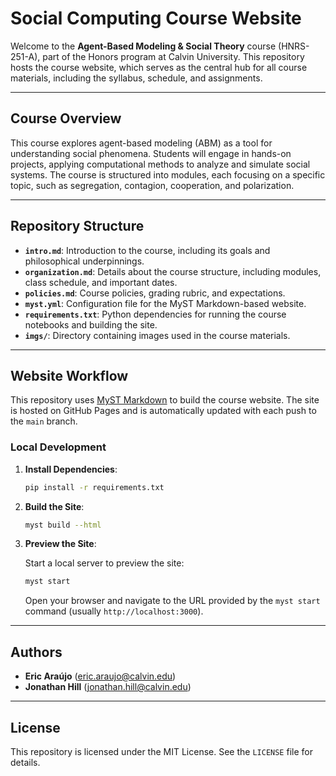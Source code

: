 # Social Computing Course Website

Welcome to the **Agent-Based Modeling & Social Theory** course (HNRS-251-A), part of the Honors program at Calvin University. This repository hosts the course website, which serves as the central hub for all course materials, including the syllabus, schedule, and assignments.

---

## Course Overview

This course explores agent-based modeling (ABM) as a tool for understanding social phenomena. Students will engage in hands-on projects, applying computational methods to analyze and simulate social systems. The course is structured into modules, each focusing on a specific topic, such as segregation, contagion, cooperation, and polarization.

---

## Repository Structure

- **`intro.md`**: Introduction to the course, including its goals and philosophical underpinnings.
- **`organization.md`**: Details about the course structure, including modules, class schedule, and important dates.
- **`policies.md`**: Course policies, grading rubric, and expectations.
- **`myst.yml`**: Configuration file for the MyST Markdown-based website.
- **`requirements.txt`**: Python dependencies for running the course notebooks and building the site.
- **`imgs/`**: Directory containing images used in the course materials.

---

## Website Workflow

This repository uses [MyST Markdown](https://mystmd.org/) to build the course website. The site is hosted on GitHub Pages and is automatically updated with each push to the `main` branch.

### Local Development

1. **Install Dependencies**:

   ```bash
   pip install -r requirements.txt
   ```

2. **Build the Site**:

   ```bash
   myst build --html
   ```

3. **Preview the Site**:

   Start a local server to preview the site:

   ```bash
   myst start
   ```

   Open your browser and navigate to the URL provided by the `myst start` command (usually `http://localhost:3000`).

---

## Authors

- **Eric Araújo** (<eric.araujo@calvin.edu>)
- **Jonathan Hill** (<jonathan.hill@calvin.edu>)

---

## License

This repository is licensed under the MIT License. See the `LICENSE` file for details.
